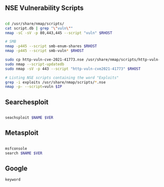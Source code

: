 ## NSE Vulnerability Scripts

```sh

cd /usr/share/nmap/scripts/
cat script.db | grep "\"vuln\""
nmap -sC -sV -p 80,443,445 --script "vuln" $RHOST

# SMB
nmap -p445 --script smb-enum-shares $RHOST
nmap -p445 --script smb-vuln* $RHOST

sudo cp http-vuln-cve-2021-41773.nse /usr/share/nmap/scripts/http-vuln-cve2021-41773.nse
sudo nmap --script-updatedb
sudo nmap -sV -p 443 --script "http-vuln-cve2021-41773" $RHOST

# Listing NSE scripts containing the word "Exploits"
grep -i exploits /usr/share/nmap/scripts/*.nse
nmap -p- --script=vuln $IP

```

## Searchesploit

```sh

seachsploit $NAME $VER

```

## Metasploit

```sh

msfconsole
search $NAME $VER

```

## Google

```sh
keyword

```


